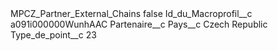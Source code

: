 <?xml version="1.0" encoding="UTF-8"?>
<CustomMetadata xmlns="http://soap.sforce.com/2006/04/metadata" xmlns:xsi="http://www.w3.org/2001/XMLSchema-instance" xmlns:xsd="http://www.w3.org/2001/XMLSchema">
    <label>MPCZ_Partner_External_Chains</label>
    <protected>false</protected>
    <values>
        <field>Id_du_Macroprofil__c</field>
        <value xsi:type="xsd:string">a091i000000WunhAAC</value>
    </values>
    <values>
        <field>Partenaire__c</field>
        <value xsi:nil="true"/>
    </values>
    <values>
        <field>Pays__c</field>
        <value xsi:type="xsd:string">Czech Republic</value>
    </values>
    <values>
        <field>Type_de_point__c</field>
        <value xsi:type="xsd:string">23</value>
    </values>
</CustomMetadata>
